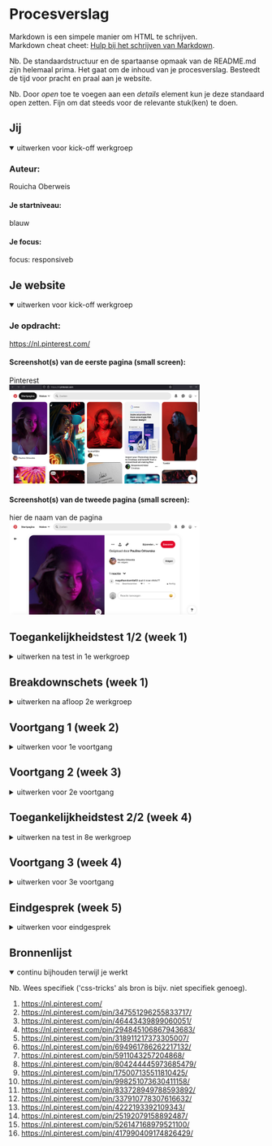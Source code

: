 # Procesverslag
Markdown is een simpele manier om HTML te schrijven.  
Markdown cheat cheet: [Hulp bij het schrijven van Markdown](https://github.com/adam-p/markdown-here/wiki/Markdown-Cheatsheet).

Nb. De standaardstructuur en de spartaanse opmaak van de README.md zijn helemaal prima. Het gaat om de inhoud van je procesverslag. Besteedt de tijd voor pracht en praal aan je website.

Nb. Door *open* toe te voegen aan een *details* element kun je deze standaard open zetten. Fijn om dat steeds voor de relevante stuk(ken) te doen.





## Jij

<details open>
  <summary>uitwerken voor kick-off werkgroep</summary>

  ### Auteur:
  Rouicha Oberweis

  #### Je startniveau:
  blauw

  #### Je focus:
  focus: responsiveb
 
</details>





## Je website

<details open>
  <summary>uitwerken voor kick-off werkgroep</summary>

  ### Je opdracht:
  https://nl.pinterest.com/

  #### Screenshot(s) van de eerste pagina (small screen): 
  Pinterest  
  <img src="/readmeimages/Pinterest_1.png" width="375px" alt="homepagina pinterest">

  #### Screenshot(s) van de tweede pagina (small screen):
  hier de naam van de pagina  
  <img src="readmeimages/Pinterest_2.png" width="375px" alt="detailpagina van pinterest">
 
</details>



## Toegankelijkheidstest 1/2 (week 1)

<details>
  <summary>uitwerken na test in 1e werkgroep</summary>

  ### Bevindingen
  Bevindingen screen reader:
  Tijdens het testen, merkte ik dat Pinterest de afbeeldingen op de startpagina als link beschreef en gaf geen uitleg over hoe de afbeelding eruit zag.
  Ook drukte ik perongeluk een keer te veel op tab. Het was voor mij niet duidelijk hoe ik nu terug zou kunnen navigeren.
  Je moet alle reacties nagaan met de screenreader om naar de gerelateerde afbleedingen te gaan. Dit kost veel tijd en geduld. Het zou makkelijker zijn als je de reacties open kon klikken als je daar geintresseerd in bent. Nu moet je alles nagaan, ondanks je daar geen interesse in hebt.
  De knoppen worden niet goed uitgelegd. Er staat alleen het woord knop en niet wat de knop doet.
  De volgorde van het oplezen van de content is niet van links naar rechts. Het begint in het midden en gaat dan naar links. Daarna leest het de informatie die links op de pagina staat.
  Het is moeilijk om voorbij de advertenties te navigeren, omdat die veel link knoppen hebben, waar je voorbij moet navigeren.
  Er wordt aangeven dat je op een link staat, maar niet waar de link naar lijdt.
  Het geeft 6w aan en niet letterlijk 6 weken. Dit kan nogal verwarrend overkomen.

  Bevindingen met muis/toetsenbord:
  Met tab komt er een hele subtiele blauwe rand om de content/knoppen heen. Het is zo subtiel, dat het moeilijk is om het te volgen. Vooral wanneer het om de afbeeldingen gaat. Dat is het niet meer te volgen welke afbeelding geslecteerd is.
  Niet alle knoppen werken met Tab. 
  Geen logische volgorde om in te navigeren met Tab.
  Spatie heeft steeds een andere werking. Zodra je weet hoe dit werkt, werkt dit erg prettig.
  Wanneer je over de knoppen heen hovert met je muis, geeft het aan wat de knop is. Dit vind ik erg goed en maakt het duidelijker. 
  Wanneer je over de content heen hovert, komen er verschillende opties te voor schijn. Klik je erop, dan kom je op de detailpagina van de afbeelding. Hier zie je de afbeelding groot, titel, en heel soms een kleine beschrijving.

  Bevindingen kleuren:
  Het viel me op dat de website er echt heel anders uitzag wanneer je contrast en pronotapie ging veranderen. Hierdoor realiseer ik me dat het contrast hoog moet zijn, zodat mensen die al weinig contrast zien, nog in ieder geval iets van contrast kunnen zien.

  #### Screenreader
  Hier korte omschrijving (met indien nodig afbeeldingen)
    <img src="readmeimages/screenshot-pagina-1.png" width="375px" alt="screenshot van bordpagina op pinterest. onduidelijke beschrijving over knop">
    <img src="readmeimages/screenshot-pagina-2.png" width="375px" alt="sreenshot van de startpagina van pinterest. onduidelijke beschrijving over knop. Niet duidelijk over welke knop het gaat">
    <img src="readmeimages/screenshot-pagina-3.png" width="375px" alt="screenshot van startpagina van pinterest. Screenreader geeft 15 onderdelen aan en niet een beschrijving van de afbeeldingen ">


  Met de screenreader navigeerde door de volledige pagina. Ik merkte dat dit anders ging dan verwacht.

  Tijdens het testen, merkte ik dat Pinterest de afbeeldingen op de startpagina als link beschreef en gaf geen uitleg over hoe de afbeelding eruit zag. Dit zou ik kunnen oplossen met een goede alt tekst. Soms hadden de knoppen een goede uitleg en soms werd het alleen als knop beschreven. Dit kan heel verwarrend zijn voor de gebruiker. Dit wil ik graag beter doen.

  Ook zou ik teksten volledig uitschrijven en geen afkortingen gebruiken, omdat dit nogal vaag kan zijn.

  #### Muis en Toetsenbord 
  Hier korte omschrijving (met indien nodig afbeeldingen)
    <img src="readmeimages/screenshot-pagina-4.png" width="375px" alt="screenshot van startpagina pinterest als je hovert over een afbeelding van de content">
    <img src="readmeimages/screenshot-pagina-5.png" width="375px" alt="sreenshot van een hover over de berichten knop">

  Lijst met je bevindingen die in de test naar voren kwamen:
  Ik merkte dat het lastig was om te zien welke content geselecteerd werd met tab. Daarom wil ik betere feedback geven. Dit kan al heel makkelijk door de rand iets dikker te maken, zodat het meer opvalt. Ook kan het met een fellere kleur.
  Met het toetsenbord navigeer je vooral naar de advertenties. Dit is juist niet wat je wilt als gebruiker. Ik zou mijn ontwerp gebruikersvriendelijker willen maken, door dit juist te vermijden.
  Net als bij Pinterest wil ik ook een kleine beschrijving plaatsen wanneer je over een knop hovert. 


  #### Motoriek (shocks, elastiekjes)
  Hier korte omschrijving (met indien nodig afbeeldingen):
  Helaas was ik ziek tijdens de les, dus ik kon niet bij het materiaal om deze opdracht te doen. Ik heb wel geprobeerd om met een elastiekje om mijn vingers te binden en dat de website door te nemen. Dit ging iets moeilijker met typen, maar het scrollen ging prima. Gelukkig hoef je bij Pinterest niet veel te typen. 
  Met concentratie problemen, was dit ook best lastig, maar op pinterest zitten gelukkig veel prikkels, waardoor je je aandacht er wel bij kan houden.

  #### Visueel (brillen, contrast, kleurenblind, dark/light). 
  De website van pinterest heeft geen dark modus. De app variant daarentegen wel. Alleen de achtergrond veranderd van kleur. De afbeeldingen vullen 90% van de pagina op, dus de dark modus valt bij de app niet erg op.
  Belangrijk om contrast hoog te maken en rekening te houden met mensen die geen kleuren zien.

</details>



## Breakdownschets (week 1)

<details>
  <summary>uitwerken na afloop 2e werkgroep</summary>

  ### de hele pagina: 
  <img src="readmeimages/breakdownsheet-02.jpg" width="375px" alt="breakdown van de hele pagina van pinterest">

  ### dynamisch deel (bijv menu): 
  <img src="readmeimages/breakdownsheet-03.jpg" width="375px" alt="breakdown van een dynamisch deel">

</details>





## Voortgang 1 (week 2)

<details>
  <summary>uitwerken voor 1e voortgang</summary>
  
  <img src="readmeimages/Schermafbeelding 2022-12-04 om 14.11.29.png" width="375px" alt="screenshot van mijn html code van de index pagina">
  <img src="readmeimages/Schermafbeelding 2022-12-04 om 14.14.34.png" width="375px" alt="screenshot van mijn html code van de detail pagina">



  ### Stand van zaken
  hier dit ging goed & dit was lastig 


  ### Agenda voor meeting
  samen met je groepje opstellen
  Ik stelde voor om de tijd te verdelen door drieeën, zodat wij allemaal onze eigen dingen kunnen doen, zonder dat dat we iemand er doorheen gaat en jij je antwoord nog steeds niet hebt.

  | Rouicha        | Beau               | Ufuk         
  | ---            | ---                | ---          
  | bewaren knop & | geen vragen        | vragen hoe hij bepaalde 
  | JavaScript     |                    | elementen op één plek k
  | onduidelijk    |                    | on zitten en responsive kon maken


  ### Verslag van meeting
  hier na afloop snel de uitkomsten van de meeting vastleggen

  - Ik heb javascript nodig om de tekst te veranderen in de html
  - de website is nog te simpel
  - Het is mogelijk om knoppen boven de afbeeldingen te zetten

</details>





## Voortgang 2 (week 3)

<details>
  <summary>uitwerken voor 2e voortgang</summary>

  ### Stand van zaken
  hier dit ging goed & dit was lastig (neem ook screenshots op van delen van je website en code)


  ### Agenda voor meeting
  samen met je groepje opstellen

  | Rouicha        | Beau               | Ufuk         
  | ---            | ---                | ---          
  | feedback vragen| hoe hij semantisch | vragen hoe hij responsive kon maken  
  | Hoe nu verder? | correct kan werken | + ingewikkelde code 
  | onduidelijk    | + hoe krijgt hij de| + ahref link hoeft geen p element
                     tekst goed op een 
                     foto

  ### Verslag van meeting
  hier na afloop snel de uitkomsten van de meeting vastleggen

  - Op de detail pagina kan ik de toegankelijkheid verbeteren door de reacties uit in te kunnen klappen, door 'detail summary' te gebruiken.
  - Tweede pagina responsive maken
  - Bovenste gedeelte article, img, div, knoppen + titel + tekst. Onderste gedeelte section: titel img.
  - Tweede pagina > onderste gedeelte dezelfde manier stijlen zoals op de homepagina



</details>





## Toegankelijkheidstest 2/2 (week 4)

<details>
  <summary>uitwerken na test in 8e werkgroep</summary>

  ### Bevindingen
  Lijst met je bevindingen die in de test naar voren kwamen (geef ook aan wat er verbeterd is):

  #### Screenreader
  Hier korte omschrijving (met indien nodig afbeeldingen)

  Hier een omschrijving van hoe het opgelost kan worden (met indien nodig afbeeldingen)


  #### Muis en Toetsenbord 
  Hier korte omschrijving (met indien nodig afbeeldingen)

  Hier een omschrijving van hoe het opgelost kan worden (met indien nodig afbeeldingen)


  #### Motoriek (shocks, elastiekjes)
  Hier korte omschrijving (met indien nodig afbeeldingen)

  Hier een omschrijving van hoe het opgelost kan worden (met indien nodig afbeeldingen)


  #### Visueel (brillen, contrast, kleurenblind, dark/light). 
  Hier korte omschrijving (met indien nodig afbeeldingen)

  Hier een omschrijving van hoe het opgelost kan worden (met indien nodig afbeeldingen)

</details>





## Voortgang 3 (week 4)

<details>
  <summary>uitwerken voor 3e voortgang</summary>

  ### Stand van zaken
  hier dit ging goed & dit was lastig (neem ook screenshots op van delen van je website en code)


  ### Agenda voor meeting
  samen met je groepje opstellen

  | student 1      | student 2          | student 3    | student 4        |
  | ---            | ---                | ---          | ---              |
  | dit bespreken  | en dit             | en ik dit    | en dan ik dat    |
  | en dat ook nog | dit als er tijd is | nog een punt | dit wil ik zeker |
  | ...            | ...                | ...          | ...              |


  ### Verslag van meeting
  hier na afloop snel de uitkomsten van de meeting vastleggen

  - punt 1
  - punt 2
  - nog een punt
  - ...

</details>





## Eindgesprek (week 5)

<details>
  <summary>uitwerken voor eindgesprek</summary>

  ### Je uitkomst - karakteristiek screenshots:
  <img src="readmeimages/dummy-plaatje.jpg" width="375px" alt="uitomst opdracht 1">


  ### Dit ging goed/Heb ik geleerd: 
  Korte omschrijving met plaatjes

  <img src="rreadmeimages/dummy-plaatje.jpg" width="375px" alt="top">


  ### Dit was lastig/Is niet gelukt:
  Korte omschrijving met plaatjes

  <img src="readmeimages/dummy-plaatje.jpg" width="375px" alt="bummer">
</details>





## Bronnenlijst

<details open>
  <summary>continu bijhouden terwijl je werkt</summary>

  Nb. Wees specifiek ('css-tricks' als bron is bijv. niet specifiek genoeg).

  1. https://nl.pinterest.com/
  2. https://nl.pinterest.com/pin/347551296255833717/
  3. https://nl.pinterest.com/pin/46443439899060051/
  4. https://nl.pinterest.com/pin/294845106867943683/
  5. https://nl.pinterest.com/pin/318911217373305007/
  6. https://nl.pinterest.com/pin/694961786262217132/
  7. https://nl.pinterest.com/pin/5911043257204868/
  8. https://nl.pinterest.com/pin/804244445973685479/
  9. https://nl.pinterest.com/pin/175007135511810425/
 10. https://nl.pinterest.com/pin/998251073630411158/
 11. https://nl.pinterest.com/pin/833728949788593892/
 12. https://nl.pinterest.com/pin/337910778307616632/
 13. https://nl.pinterest.com/pin/4222193392109343/
 14. https://nl.pinterest.com/pin/25192079158892487/
 15. https://nl.pinterest.com/pin/526147168979521100/
 16. https://nl.pinterest.com/pin/417990409174826429/
 
</details>